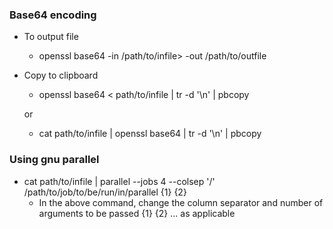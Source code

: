 


### Base64 encoding

   * To output file
   
     * openssl base64 -in /path/to/infile> -out /path/to/outfile

   * Copy to clipboard
      * openssl base64 < path/to/infile | tr -d '\n' | pbcopy 
      
       or 

      * cat path/to/infile | openssl base64 | tr -d '\n' | pbcopy


### Using gnu parallel

   * cat path/to/infile | parallel --jobs 4 --colsep '/' /path/to/job/to/be/run/in/parallel {1} {2} 
        * In the above command, change the column separator and number of arguments to be passed {1} {2} ... as applicable
